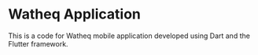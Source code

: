 # Watheq Application

This is a code for Watheq mobile application developed using Dart and the Flutter framework.
